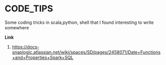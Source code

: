 # CODE_TIPS
Some coding tricks in scala,python, shell that I found interesting to write somewhere

**Link**
1. https://docs-snaplogic.atlassian.net/wiki/spaces/SD/pages/2458071/Date+Functions+and+Properties+Spark+SQL
